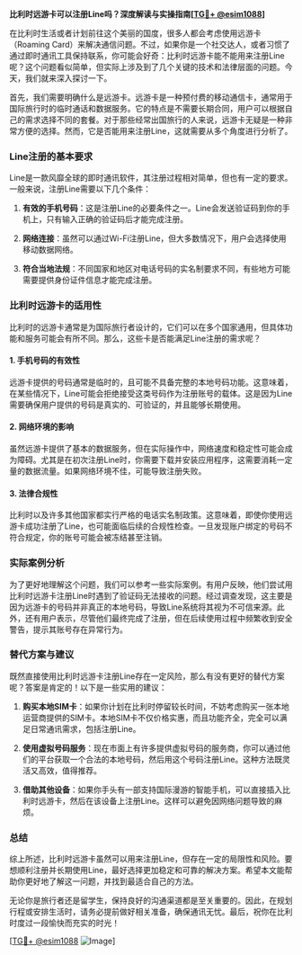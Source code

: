 **比利时远游卡可以注册Line吗？深度解读与实操指南[[TG💪+ @esim1088](https://t.me/s/esim1088)]**

在比利时生活或者计划前往这个美丽的国度，很多人都会考虑使用远游卡（Roaming Card）来解决通信问题。不过，如果你是一个社交达人，或者习惯了通过即时通讯工具保持联系，你可能会好奇：比利时远游卡能不能用来注册Line呢？这个问题看似简单，但实际上涉及到了几个关键的技术和法律层面的问题。今天，我们就来深入探讨一下。

首先，我们需要明确什么是远游卡。远游卡是一种预付费的移动通信卡，通常用于国际旅行时的临时通话和数据服务。它的特点是不需要长期合同，用户可以根据自己的需求选择不同的套餐。对于那些经常出国旅行的人来说，远游卡无疑是一种非常方便的选择。然而，它是否能用来注册Line，这就需要从多个角度进行分析了。

### Line注册的基本要求

Line是一款风靡全球的即时通讯软件，其注册过程相对简单，但也有一定的要求。一般来说，注册Line需要以下几个条件：

1. **有效的手机号码**：这是注册Line的必要条件之一。Line会发送验证码到你的手机上，只有输入正确的验证码后才能完成注册。
   
2. **网络连接**：虽然可以通过Wi-Fi注册Line，但大多数情况下，用户会选择使用移动数据网络。

3. **符合当地法规**：不同国家和地区对电话号码的实名制要求不同，有些地方可能需要提供身份证件信息才能完成注册。

### 比利时远游卡的适用性

比利时的远游卡通常是为国际旅行者设计的，它们可以在多个国家通用，但具体功能和服务可能会有所不同。那么，这些卡是否能满足Line注册的需求呢？

#### 1. 手机号码的有效性

远游卡提供的号码通常是临时的，且可能不具备完整的本地号码功能。这意味着，在某些情况下，Line可能会拒绝接受这类号码作为注册账号的载体。这是因为Line需要确保用户提供的号码是真实的、可验证的，并且能够长期使用。

#### 2. 网络环境的影响

虽然远游卡提供了基本的数据服务，但在实际操作中，网络速度和稳定性可能会成为障碍。尤其是在初次注册Line时，你需要下载并安装应用程序，这需要消耗一定量的数据流量。如果网络环境不佳，可能导致注册失败。

#### 3. 法律合规性

比利时以及许多其他国家都实行严格的电话实名制政策。这意味着，即使你使用远游卡成功注册了Line，也可能面临后续的合规性检查。一旦发现账户绑定的号码不符合规定，你的账号可能会被冻结甚至注销。

### 实际案例分析

为了更好地理解这个问题，我们可以参考一些实际案例。有用户反映，他们尝试用比利时远游卡注册Line时遇到了验证码无法接收的问题。经过调查发现，这主要是因为远游卡的号码并非真正的本地号码，导致Line系统将其视为不可信来源。此外，还有用户表示，尽管他们最终完成了注册，但在后续使用过程中频繁收到安全警告，提示其账号存在异常行为。

### 替代方案与建议

既然直接使用比利时远游卡注册Line存在一定风险，那么有没有更好的替代方案呢？答案是肯定的！以下是一些实用的建议：

1. **购买本地SIM卡**：如果你计划在比利时停留较长时间，不妨考虑购买一张本地运营商提供的SIM卡。本地SIM卡不仅价格实惠，而且功能齐全，完全可以满足日常通讯需求，包括注册Line。

2. **使用虚拟号码服务**：现在市面上有许多提供虚拟号码的服务商，你可以通过他们的平台获取一个合法的本地号码，然后用这个号码注册Line。这种方法既灵活又高效，值得推荐。

3. **借助其他设备**：如果你手头有一部支持国际漫游的智能手机，可以直接插入比利时远游卡，然后在该设备上注册Line。这样可以避免因网络问题导致的麻烦。

### 总结

综上所述，比利时远游卡虽然可以用来注册Line，但存在一定的局限性和风险。要想顺利注册并长期使用Line，最好选择更加稳定和可靠的解决方案。希望本文能帮助你更好地了解这一问题，并找到最适合自己的方法。

无论你是旅行者还是留学生，保持良好的沟通渠道都是至关重要的。因此，在规划行程或安排生活时，请务必提前做好相关准备，确保通讯无忧。最后，祝你在比利时度过一段愉快而充实的时光！

[[TG💪+ @esim1088](https://t.me/s/esim1088) ![Image](https://i.postimg.cc/4NQfJmqS/Snipaste-2025-05-13-00-14-12.png)]